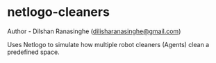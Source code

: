# netlogo-cleaners
Author - Dilshan Ranasinghe (dilisharanasinghe@gmail.com)

Uses Netlogo to simulate how multiple robot cleaners (Agents) clean a predefined space.
